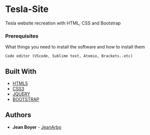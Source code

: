 # Tesla-Site
Tesla website recreation with HTML, CSS and Bootstrap

### Prerequisites

What things you need to install the software and how to install them

```
Code editor (VScode, Sublime text, Atomio, Brackets..etc)
```

## Built With

* [HTML5](https://www.w3schools.com/html/html5_intro.asp)
* [CSS3](https://www.w3schools.com/css/)
* [JQUERY](https://jquery.com/)
* [BOOTSTRAP](https://getbootstrap.com/)

## Authors

* **Jean Boyer** - [JeanArbo](http://jeanarbo.com/)
